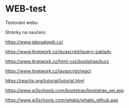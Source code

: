 # WEB-test
Testování webu

Stránky na naučení:

https://www.jakpsatweb.cz/

https://www.itnetwork.cz/javascript/jquery-zaklady

https://www.itnetwork.cz/html-css/bootstrap/kurz

https://www.itnetwork.cz/javascript/react

https://reactjs.org/tutorial/tutorial.html

https://www.w3schools.com/bootstrap/bootstrap_ver.asp

https://www.w3schools.com/whatis/whatis_github.asp
